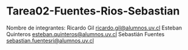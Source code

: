 # Tarea02-Fuentes-Rios-Sebastian
Nombre de integrantes:
Ricardo Gil ricardo.gil@alumnos.uv.cl
Esteban Quinteros esteban.quinteros@alumnos.uv.cl
Sebastián Fuentes sebastian.fuentesri@alumnos.uv.cl
